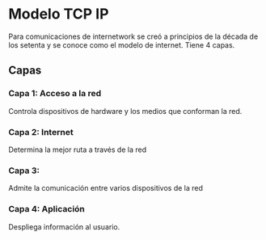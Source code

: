 # Modelo TCP IP
Para comunicaciones de internetwork se creó a principios de la década de los setenta y se conoce como el modelo de internet. Tiene 4 capas.

## Capas
### Capa 1: Acceso a la red
Controla dispositivos de hardware y los medios que conforman la red.

### Capa 2: Internet
Determina la mejor ruta a través de la red

### Capa 3: 
Admite la comunicación entre varios dispositivos de la red

### Capa 4: Aplicación
Despliega información al usuario.



